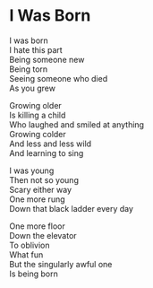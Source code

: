 # I Was Born  

I was born  
I hate this part  
Being someone new  
Being torn  
Seeing someone who died  
As you grew  

Growing older  
Is killing a child  
Who laughed and smiled at anything  
Growing colder  
And less and less wild  
And learning to sing  

I was young  
Then not so young  
Scary either way  
One more rung  
Down that black ladder every day  

One more floor  
Down the elevator  
To oblivion  
What fun  
But the singularly awful one  
Is being born  
